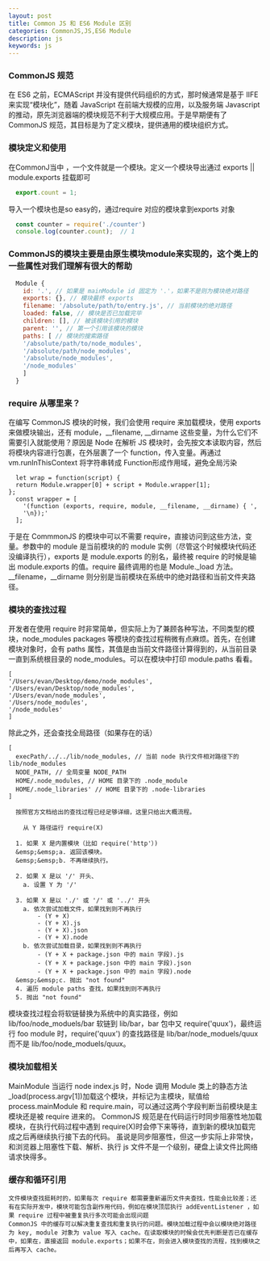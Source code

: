 ```yaml
---
layout: post
title: Common JS 和 ES6 Module 区别
categories: CommonJS,JS,ES6 Module
description: js
keywords: js
---
```

### CommonJS 规范
  在 ES6 之前，ECMAScript 并没有提供代码组织的方式，那时候通常是基于 IIFE 来实现“模块化”，随着 JavaScript 在前端大规模的应用，以及服务端 Javascript 的推动，原先浏览器端的模块规范不利于大规模应用。于是早期便有了 CommonJS 规范，其目标是为了定义模块，提供通用的模块组织方式。
### 模块定义和使用
  在CommonJ当中 ，一个文件就是一个模块。定义一个模块导出通过 exports || module.exports 挂载即可
  ```js
    export.count = 1;
  ```
  导入一个模块也是so easy的，通过require 对应的模块拿到exports 对象
  ```js
    const counter = require('./counter')
    console.log(counter.count);  // 1
  ```
### CommonJS的模块主要是由原生模块module来实现的，这个类上的一些属性对我们理解有很大的帮助
```js
  Module {
    id: '.', // 如果是 mainModule id 固定为 '.'，如果不是则为模块绝对路径
    exports: {}, // 模块最终 exports
    filename: '/absolute/path/to/entry.js', // 当前模块的绝对路径
    loaded: false, // 模块是否已加载完毕
    children: [], // 被该模块引用的模块
    parent: '', // 第一个引用该模块的模块
    paths: [ // 模块的搜索路径
    '/absolute/path/to/node_modules',
    '/absolute/path/node_modules',
    '/absolute/node_modules',
    '/node_modules'
    ]
  }

```
### require 从哪里来？
  在编写 CommonJS 模块的时候，我们会使用 require 来加载模块，使用 exports 来做模块输出，还有 module，__filename, __dirname 这些变量，为什么它们不需要引入就能使用？原因是 Node 在解析 JS 模块时，会先按文本读取内容，然后将模块内容进行包裹，在外层裹了一个 function，传入变量。再通过 vm.runInThisContext 将字符串转成 Function形成作用域，避免全局污染
  ```JS
    let wrap = function(script) {
    return Module.wrapper[0] + script + Module.wrapper[1];
  };
    const wrapper = [
      '(function (exports, require, module, __filename, __dirname) { ',
      '\n});'
    ];

  ```
  于是在 CommmonJS 的模块中可以不需要 require，直接访问到这些方法，变量。参数中的 module 是当前模块的的 module 实例（尽管这个时候模块代码还没编译执行），exports 是 module.exports 的别名，最终被 require 的时候是输出 module.exports 的值。require 最终调用的也是 Module._load 方法。__filename，__dirname 则分别是当前模块在系统中的绝对路径和当前文件夹路径。

### 模块的查找过程
  开发者在使用 require 时非常简单，但实际上为了兼顾各种写法，不同类型的模块，node_modules packages 等模块的查找过程稍微有点麻烦。首先，在创建模块对象时，会有 paths 属性，其值是由当前文件路径计算得到的，从当前目录一直到系统根目录的 node_modules。可以在模块中打印 module.paths 看看。
  ```JS
  [ 
  '/Users/evan/Desktop/demo/node_modules',
  '/Users/evan/Desktop/node_modules',
  '/Users/evan/node_modules',
  '/Users/node_modules',
  '/node_modules'
]

  ```
  除此之外，还会查找全局路径（如果存在的话）

  ```JS
  [
    execPath/../../lib/node_modules, // 当前 node 执行文件相对路径下的 lib/node_modules
    NODE_PATH, // 全局变量 NODE_PATH
    HOME/.node_modules, // HOME 目录下的 .node_module
    HOME/.node_libraries' // HOME 目录下的 .node-libraries
  ]

  ```
      按照官方文档给出的查找过程已经足够详细，这里只给出大概流程。
  ```JS
      从 Y 路径运行 require(X)

    1. 如果 X 是内置模块（比如 require('http'）)
    &emsp;&emsp;a. 返回该模块。
    &emsp;&emsp;b. 不再继续执行。

    2. 如果 X 是以 '/' 开头、
      a. 设置 Y 为 '/'

    3. 如果 X 是以 './' 或 '/' 或 '../' 开头
      a. 依次尝试加载文件，如果找到则不再执行
          - (Y + X)
          - (Y + X).js
          - (Y + X).json
          - (Y + X).node
      b. 依次尝试加载目录，如果找到则不再执行
          - (Y + X + package.json 中的 main 字段).js
          - (Y + X + package.json 中的 main 字段).json
          - (Y + X + package.json 中的 main 字段).node
    &emsp;&emsp;c. 抛出 "not found"
    4. 遍历 module paths 查找，如果找到则不再执行
    5. 抛出 "not found"

  ```
  模块查找过程会将软链替换为系统中的真实路径，例如 lib/foo/node_moduels/bar 软链到 lib/bar，bar 包中又 require('quux')，最终运行 foo module 时，require('quux') 的查找路径是 lib/bar/node_moduels/quux 而不是 lib/foo/node_moduels/quux。
  ### 模块加载相关
   MainModule
  当运行 node index.js 时，Node 调用 Module 类上的静态方法 _load(process.argv[1])加载这个模块，并标记为主模块，赋值给 process.mainModule 和 require.main，可以通过这两个字段判断当前模块是主模块还是被 require 进来的。
  CommonJS 规范是在代码运行时同步阻塞性地加载模块，在执行代码过程中遇到 require(X)时会停下来等待，直到新的模块加载完成之后再继续执行接下去的代码。
  虽说是同步阻塞性，但这一步实际上非常快，和浏览器上阻塞性下载、解析、执行 js 文件不是一个级别，硬盘上读文件比网络请求快得多。

  ### 缓存和循环引用
    文件模块查找挺耗时的，如果每次 require 都需要重新遍历文件夹查找，性能会比较差；还有在实际开发中，模块可能包含副作用代码，例如在模块顶层执行 addEventListener ，如果 require 过程中被重复执行多次可能会出现问题
    CommonJS 中的缓存可以解决重复查找和重复执行的问题。模块加载过程中会以模块绝对路径为 key, module 对象为 value 写入 cache。在读取模块的时候会优先判断是否已在缓存中，如果在，直接返回 module.exports；如果不在，则会进入模块查找的流程，找到模块之后再写入 cache。
